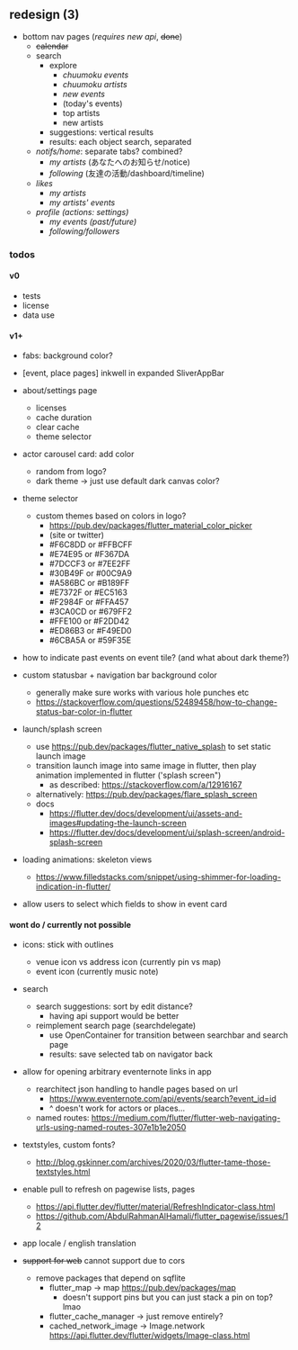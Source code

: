 ## redesign (3)

* bottom nav pages (_requires new api_, ~~done~~)
  + ~~calendar~~
  + search
    - explore
      - _chuumoku events_
      - _chuumoku artists_
      - _new events_
      - (today's events)
      - top artists
      - new artists
    - suggestions: vertical results
    - results: each object search, separated
  + _notifs/home_: separate tabs? combined?
    - _my artists_ (あなたへのお知らせ/notice)
    - _following_ (友達の活動/dashboard/timeline)
  + _likes_
    - _my artists_
    - _my artists' events_
  + _profile (actions: settings)_
    - _my events (past/future)_
    - _following/followers_

### todos

#### v0

* tests
* license
* data use

#### v1+

* fabs: background color?

* [event, place pages] inkwell in expanded SliverAppBar

* about/settings page
  + licenses
  + cache duration
  + clear cache
  + theme selector

* actor carousel card: add color
  + random from logo?
  + dark theme -> just use default dark canvas color?

* theme selector
  + custom themes based on colors in logo?
    - https://pub.dev/packages/flutter_material_color_picker
    - (site or twitter)
    - #F6C8DD or #FFBCFF
    - #E74E95 or #F367DA
    - #7DCCF3 or #7EE2FF
    - #30B49F or #00C9A9
    - #A586BC or #B189FF
    - #E7372F or #EC5163
    - #F2984F or #FFA457
    - #3CA0CD or #679FF2
    - #FFE100 or #F2DD42
    - #ED86B3 or #F49ED0
    - #6CBA5A or #59F35E

* how to indicate past events on event tile? (and what about dark theme?)

* custom statusbar + navigation bar background color
  + generally make sure works with various hole punches etc
  + https://stackoverflow.com/questions/52489458/how-to-change-status-bar-color-in-flutter

* launch/splash screen
  + use https://pub.dev/packages/flutter_native_splash to set static launch image
  + transition launch image into same image in flutter, then play animation implemented in flutter ('splash screen")
    - as described: https://stackoverflow.com/a/12916167
  + alternatively: https://pub.dev/packages/flare_splash_screen
  + docs
    - https://flutter.dev/docs/development/ui/assets-and-images#updating-the-launch-screen
    - https://flutter.dev/docs/development/ui/splash-screen/android-splash-screen

* loading animations: skeleton views
  + https://www.filledstacks.com/snippet/using-shimmer-for-loading-indication-in-flutter/

* allow users to select which fields to show in event card

#### wont do / currently not possible

* icons: stick with outlines
  + venue icon vs address icon (currently pin vs map)
  + event icon (currently music note)

* search
  + search suggestions: sort by edit distance?
    - having api support would be better
  + reimplement search page (searchdelegate)
    - use OpenContainer for transition between searchbar and search page
    - results: save selected tab on navigator back

* allow for opening arbitrary eventernote links in app
  + rearchitect json handling to handle pages based on url
    - https://www.eventernote.com/api/events/search?event_id=id
    - ^ doesn't work for actors or places...
  + named routes: https://medium.com/flutter/flutter-web-navigating-urls-using-named-routes-307e1b1e2050

* textstyles, custom fonts?
  + http://blog.gskinner.com/archives/2020/03/flutter-tame-those-textstyles.html

* enable pull to refresh on pagewise lists, pages
  + https://api.flutter.dev/flutter/material/RefreshIndicator-class.html
  + https://github.com/AbdulRahmanAlHamali/flutter_pagewise/issues/12

* app locale / english translation

* ~~support for web~~ cannot support due to cors
  + remove packages that depend on sqflite
    - flutter_map -> map https://pub.dev/packages/map
      * doesn't support pins but you can just stack a pin on top? lmao
    - flutter_cache_manager -> just remove entirely?
    - cached_network_image -> Image.network https://api.flutter.dev/flutter/widgets/Image-class.html
